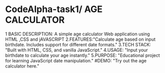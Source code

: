 # CodeAlpha-task1/ AGE CALCULATOR
 1 BASIC DESCRIPTION: A simple age calculator Web application using HTML ,CSS and jAVASCRIPT
 2.FEATURES:"Calculate age based on input birthdate. Includes support for different date formats."
 3.TECH STACK: "Built with HTML, CSS, and vanilla JavaScript."
 4.USAGE: "Input your birthdate to calculate your age instantly."
 5.PURPOSE: "Educational project for learning JavaScript date manipulation."
 #DEMO: "Try out the age calculator here."
